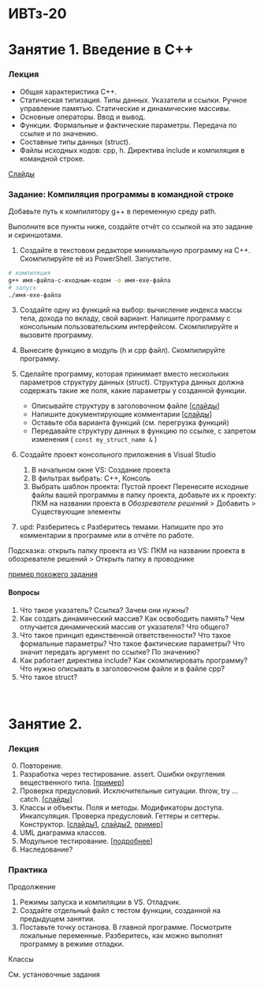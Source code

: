 # ИВТз-20

# Занятие 1. Введение в С++
### Лекция
- Общая характеристика C++.
- Статическая типизация. Типы данных. Указатели и ссылки. Ручное управление памятью. Статические и динамические массивы.
- Основные операторы. Ввод и вывод.
- Функции. Формальные и фактические параметры. Передача по ссылке и по значению.
- Составные типы данных (struct). 
- Файлы исходных кодов: cpp, h. Директива include и компиляция в командной строке.

[Слайды](https://raw.githubusercontent.com/VetrovSV/OOP/master/C%2B%2B%20(part%201).pdf)

### Задание: Компиляция программы в командной строке
Добавьте путь к компилятору g++ в переменную среду path.

Выполните все пункты ниже, создайте отчёт со ссылкой на это задание и скриншотами.

1. Создайте в текстовом редакторе минимальную программу на C++. Скомпилируйте её из PowerShell. Запустите.
```bash
# компиляция
g++ имя-файла-с-иходным-кодом -o имя-exe-файла
# запуск
./имя-exe-файла
```
3. Создайте одну из функций на выбор: вычисление индекса массы тела, дохода по вкладу, свой вариант. Напишите программу с консольным пользовательским интерфейсом. Скомпилируйте и вызовите программу.
4. Вынесите функцию в модуль (h и cpp файл). Скомпилируйте программу.  
5. Сделайте программу, которая принимает вместо нескольких параметров структуру данных (struct). Структура данных должна содержать такие же поля, какие параметры у созданной функции.
    - Описывайте структуру в заголовочном файле [[слайды](https://raw.githubusercontent.com/VetrovSV/OOP/master/C%2B%2B%20(part%201).pdf#Navigation40)]
    - Напишите документирующие комментарии [[слайды](https://raw.githubusercontent.com/VetrovSV/OOP/master/C%2B%2B%20(part%201).pdf#Navigation76)]
    - Оставьте оба варианта функций (см. перегрузка функций)
    - Передавайте структуру данных в функцию по ссылке, с запретом изменения ( `const my_struct_name &` )

5. Создайте проект консольного приложения в Visual Studio
    1. В начальном окне VS: Создание проекта
    2. В фильтрах выбрать: С++, Консоль
    3. Выбрать шаблон проекта: Пустой проект
Перенесите исходные файлы вашей программы в папку проекта, добавьте их к проекту: ПКМ на названии проекта в _Обозревателе решений_ > Добавить > Существующие элементы

6. upd: Разберитесь с Разберитесь темами. Напишите про это комментарии в программе или в отчёте по работе.

Подсказка: открыть папку проекта из VS: ПКМ на названии проекта в обозревателе решений > Открыть папку в проводнике


[пример похожего задания](https://github.com/VetrovSV/OOP/blob/master/2021-fall/plan_cpp.md#%D0%BA%D0%BE%D0%BC%D0%BF%D0%B8%D0%BB%D1%8F%D1%86%D0%B8%D1%8F-%D0%B2-%D0%BA%D0%BE%D0%BC%D0%B0%D0%BD%D0%B4%D0%BD%D0%BE%D0%B9-%D1%81%D1%82%D1%80%D0%BE%D0%BA%D0%B5)

#### Вопросы
1. Что такое указатель? Ссылка? Зачем они нужны?
2. Как создать динамический массив? Как освободить память? Чем отлучается динамический массив от указателя? Что общего?
3. Что такое принцип единственной ответственности? Что такое формальные параметры? Что такое фактические параметры? Что значит передать аргумент по ссылке? По значению?
4. Как работает директива include? Как скомпилировать программу? Что нужно описывать в заголовочном файле и в файле cpp?
5. Что такое struct? 


<br>

# Занятие 2. 

### Лекция
0. Повторение. 
0. Разработка через тестирование. assert. Ошибки округления вещественного типа. [[пример](https://github.com/VetrovSV/OOP/blob/master/2021-fall/plan_cpp.md#%D0%B7%D0%B0%D0%BD%D1%8F%D1%82%D0%B8%D0%B5-2-assert-%D0%BA%D0%BE%D0%BC%D0%BF%D0%B8%D0%BB%D1%8F%D1%86%D0%B8%D1%8F-%D0%B2-%D0%BA%D0%BE%D0%BC%D0%B0%D0%BD%D0%B4%D0%BD%D0%BE%D0%B9-%D1%81%D1%82%D1%80%D0%BE%D0%BA%D0%B5)]
1. Проверка предусловий. Исключительные ситуации. throw, try ... catch. [[слайды](https://raw.githubusercontent.com/VetrovSV/OOP/master/C%2B%2B%20(part%201).pdf#Navigation110)]
2. Класcы и объекты. Поля и методы. Модификаторы доступа. Инкапсуляция. Проверка предусловий. Геттеры и сеттеры. Конструктор. [[слайды1](https://raw.githubusercontent.com/VetrovSV/OOP/master/OOP_1.0.pdf), [слайды2](https://raw.githubusercontent.com/VetrovSV/OOP/master/OOP_1.1.pdf), [пример](https://github.com/VetrovSV/OOP/tree/master/examples/simple_class)]
2. UML диаграмма классов.
2. Модульное тестирование. [[подробнее](https://github.com/VetrovSV/OOP/blob/master/unit_test/unit_test.md)]
3. Наследование?


### Практика
Продолжение
1. Режимы запуска и компиляции в VS. Отладчик.
2. Создайте отдельный файл с тестом функции, созданной на предыдущем занятии.
3. Поставьте точку останова. В главной программе. Посмотрите локальные переменные. Разберитесь, как можно выполнят программу в режиме отладки.

Классы

См. установочные задания
